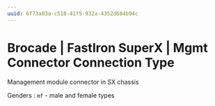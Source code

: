 ```yaml
---
uuid: 6f73a03a-c518-41f5-932a-4352d684b94c
---
```

# Brocade | FastIron SuperX | Mgmt Connector Connection Type

Management module connector in SX chassis

Genders
: `mf` - male and female types
